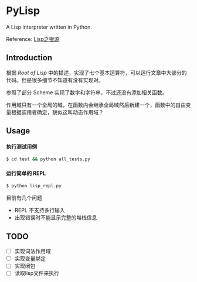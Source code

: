 # PyLisp
A Lisp interpreter written in Python.  

Reference: [Lisp之根源](http://daiyuwen.freeshell.org/gb/rol/roots_of_lisp.html)

## Introduction

根据 *Root of Lisp* 中的描述，实现了七个基本运算符，可以运行文章中大部分的代码。但是很多细节不知道有没有实现对。

参照了部分 Scheme 实现了数字和字符串，不过还没有添加相关函数。

作用域只有一个全局的域，在函数内会继承全局域然后新建一个，函数中的自由变量根据调用者确定，貌似这叫动态作用域？

## Usage

#### 执行测试用例

```bash
$ cd test && python all_tests.py
```

#### 运行简单的 REPL

```bash
$ python lisp_repl.py
```

目前有几个问题

- REPL 不支持多行输入
- 出现错误时不能显示完整的堆栈信息

## TODO

- [ ] 实现词法作用域
- [ ] 实现变量绑定
- [ ] 实现闭包
- [ ] 读取lisp文件来执行
